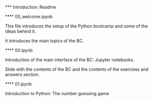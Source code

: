 *** Introduction: Readme

**** 00_welcome.ipynb

This file introduces the setup of the Python bootcamp and some of the
ideas behind it.

It introduces the main topics of the BC.

**** 00.ipynb

Introduction of the main interface of the BC: Jupyter notebooks.

Slide with the contents of the BC and the contents of the exercises
and answers section.

**** 01.ipynb

Introduction to Python: The number guessing game
